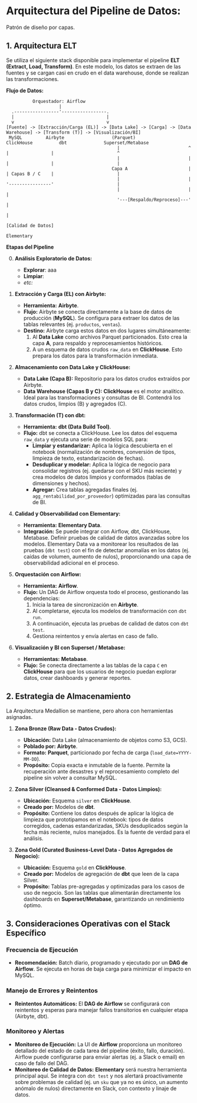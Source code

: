 # Arquitectura del Pipeline de Datos:

Patrón de diseño por capas.

## 1. Arquitectura ELT

Se utiliza el siguiente stack disponible para implementar el pipeline **ELT (Extract, Load, Transform)**. En este modelo, los datos se extraen de las fuentes y se cargan casi en crudo en el data warehouse, donde se realizan las transformaciones.

**Flujo de Datos:**

```
          Orquestador: Airflow
                    |
  .-----------------'-----------------.
  |                                   |
  v                                   v
[Fuente] -> [Extracción/Carga (EL)] -> [Data Lake] -> [Carga] -> [Data Warehouse] -> [Transform (T)] -> [Visualización/BI]
 MySQL         Airbyte                  (Parquet)                  ClickHouse          dbt              Superset/Metabase
                                          |                          ^  |                |                        ^
                                          |                          |  |                |                        |
                                        Capa A                       |  | Capas B / C    |                        |
                                          |                          |  '----------------'                        |
                                          |                          |                                            |
                                          '---[Respaldo/Reproceso]---'                                            |
                                                                                                                  |
                                                                                                        [Calidad de Datos]
                                                                                                            Elementary
```

**Etapas del Pipeline**

0.  **Análisis Exploratorio de Datos:**
    *   **Explorar**: aaa
    *   **Limpiar**:
    *   *etc:*

1.  **Extracción y Carga (EL) con Airbyte:**
    *   **Herramienta:** **Airbyte**.
    *   **Flujo:** Airbyte se conecta directamente a la base de datos de producción (**MySQL**). Se configura para extraer los datos de las tablas relevantes (ej. `productos`, `ventas`).
    *   **Destino:** Airbyte carga estos datos en dos lugares simultáneamente:
        1.  Al **Data Lake** como archivos Parquet particionados. Esto crea la capa **A**, para respaldo y reprocesamientos históricos.
        2.  A un esquema de datos crudos `raw_data` en **ClickHouse**. Esto prepara los datos para la transformación inmediata.

2.  **Almacenamiento con Data Lake y ClickHouse:**
    *   **Data Lake (Capa B):** Repositorio para los datos crudos extraídos por Airbyte.
    *   **Data Warehouse (Capas B y C):** **ClickHouse** es el motor analítico. Ideal para las transformaciones y consultas de BI. Contendrá los datos crudos, limpios (B) y agregados (C).

3.  **Transformación (T) con dbt:**
    *   **Herramienta:** **dbt (Data Build Tool)**.
    *   **Flujo:** dbt se conecta a ClickHouse. Lee los datos del esquema `raw_data` y ejecuta una serie de modelos SQL para:
        *   **Limpiar y estandarizar:** Aplica la lógica descubierta en el notebook (normalización de nombres, conversión de tipos, limpieza de texto, estandarización de fechas).
        *   **Desduplicar y modelar:** Aplica la lógica de negocio para consolidar registros (ej. quedarse con el SKU más reciente) y crea modelos de datos limpios y conformados (tablas de dimensiones y hechos).
        *   **Agregar:** Crea tablas agregadas finales (ej. `agg_rentabilidad_por_proveedor`) optimizadas para las consultas de BI.

4.  **Calidad y Observabilidad con Elementary:**
    *   **Herramienta:** **Elementary Data**.
    *   **Integración:** Se puede integrar con Airflow, dbt, ClickHouse, Metabase. Definir pruebas de calidad de datos avanzadas sobre los modelos. Elementary Data va a monitorear los resultados de las pruebas (`dbt test`) con el fin de detectar anomalías en los datos (ej. caídas de volumen, aumento de nulos), proporcionando una capa de observabilidad adicional en el proceso.

5.  **Orquestación con Airflow:**
    *   **Herramienta:** **Airflow**.
    *   **Flujo:** Un DAG de Airflow orquesta todo el proceso, gestionando las dependencias:
        1.  Inicia la tarea de sincronización en **Airbyte**.
        2.  Al completarse, ejecuta los modelos de transformación con `dbt run`.
        3.  A continuación, ejecuta las pruebas de calidad de datos con `dbt test`.
        4.  Gestiona reintentos y envía alertas en caso de fallo.

6.  **Visualización y BI con Superset / Metabase:**
    *   **Herramientas:** **Metabase**.
    *   **Flujo:** Se conecta directamente a las tablas de la capa `C` en **ClickHouse** para que los usuarios de negocio puedan explorar datos, crear dashboards y generar reportes.

## 2. Estrategia de Almacenamiento

La Arquitectura Medallion se mantiene, pero ahora con herramientas asignadas.

1.  **Zona Bronze (Raw Data - Datos Crudos):**
    *   **Ubicación:** Data Lake (almacenamiento de objetos como S3, GCS).
    *   **Poblado por:** **Airbyte**.
    *   **Formato:** **Parquet**, particionado por fecha de carga (`load_date=YYYY-MM-DD`).
    *   **Propósito:** Copia exacta e inmutable de la fuente. Permite la recuperación ante desastres y el reprocesamiento completo del pipeline sin volver a consultar MySQL.

2.  **Zona Silver (Cleansed & Conformed Data - Datos Limpios):**
    *   **Ubicación:** Esquema `silver` en **ClickHouse**.
    *   **Creado por:** Modelos de **dbt**.
    *   **Propósito:** Contiene los datos después de aplicar la lógica de limpieza que prototipamos en el notebook: tipos de datos corregidos, cadenas estandarizadas, SKUs desduplicados según la fecha más reciente, nulos manejados. Es la fuente de verdad para el análisis.

3.  **Zona Gold (Curated Business-Level Data - Datos Agregados de Negocio):**
    *   **Ubicación:** Esquema `gold` en **ClickHouse**.
    *   **Creado por:** Modelos de agregación de **dbt** que leen de la capa Silver.
    *   **Propósito:** Tablas pre-agregadas y optimizadas para los casos de uso de negocio. Son las tablas que alimentarán directamente los dashboards en **Superset/Metabase**, garantizando un rendimiento óptimo.

## 3. Consideraciones Operativas con el Stack Específico

### Frecuencia de Ejecución

*   **Recomendación:** Batch diario, programado y ejecutado por un **DAG de Airflow**. Se ejecuta en horas de baja carga para minimizar el impacto en MySQL.

### Manejo de Errores y Reintentos

*   **Reintentos Automáticos:** El **DAG de Airflow** se configurará con reintentos y esperas para manejar fallos transitorios en cualquier etapa (Airbyte, dbt).

### Monitoreo y Alertas

*   **Monitoreo de Ejecución:** La UI de **Airflow** proporciona un monitoreo detallado del estado de cada tarea del pipeline (éxito, fallo, duración). Airflow puede configurarse para enviar alertas (ej. a Slack o email) en caso de fallo del DAG.
*   **Monitoreo de Calidad de Datos:** **Elementary** será nuestra herramienta principal aquí. Se integra con `dbt test` y nos alertará proactivamente sobre problemas de calidad (ej. un `sku` que ya no es único, un aumento anómalo de nulos) directamente en Slack, con contexto y linaje de datos.
